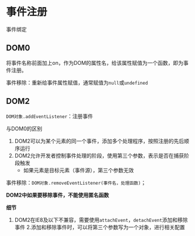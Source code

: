 # 事件注册

事件绑定

## DOM0

将事件名称前面加上on，作为DOM的属性名，给该属性赋值为一个函数，即为事件注册。

事件移除：重新给事件属性赋值，通常赋值为`null`或`undefined`

## DOM2

`DOM对象.addEventListener`：注册事件

与DOM0的区别

1. DOM2可以为某个元素的同一个事件，添加多个处理程序，按照注册的先后顺序运行
2. DOM2允许开发者控制事件处理的阶段，使用第三个参数，表示是否在捕获阶段触发
    - 如果元素是目标元素（事件源），第三个参数无效

事件移除：`DOM对象.removeEventListener(事件名，处理函数)`；

**DOM2中如果要移除事件，不能使用匿名函数**

**细节**

1. DOM2在IE8及以下不兼容，需要使用`attachEvent`，`detachEvent`添加和移除事件
2.添加和移除事件时，可以将第三个参数写为一个对象，进行相关配置
